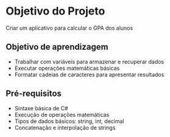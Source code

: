 # Objetivo do Projeto
Criar um aplicativo para calcular o GPA dos alunos

## Objetivo de aprendizagem
- Trabalhar com variáveis para armazenar e recuperar dados
- Executar operações matemáticas básicas
- Formatar cadeias de caracteres para apresentar resultados

## Pré-requisitos
- Sintaxe básica de C#
- Execução de operações matemáticas
- Tipos de dados básicos: string, int, decimal
- Concatenação e interpolação de strings